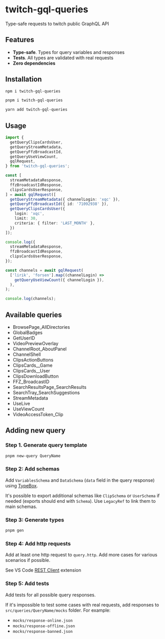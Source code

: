 # twitch-gql-queries

Type-safe requests to twitch public GraphQL API

## Features

* **Type-safe**. Types for query variables and responses
* **Tests**. All types are validated with real requests
* **Zero dependencies**

## Installation

```bash
npm i twitch-gql-queries

pnpm i twitch-gql-queries

yarn add twitch-gql-queries
```

## Usage

```ts
import {
  getQueryClipsCardsUser,
  getQueryStreamMetadata,
  getQueryFfzBroadcastId,
  getQueryUseViewCount,
  gqlRequest,
} from 'twitch-gql-queries';

const [
  streamMetadataResponse,
  ffzBroadcastIdResponse,
  clipsCardsUserResponse,
] = await gqlRequest([
  getQueryStreamMetadata({ channelLogin: 'xqc' }),
  getQueryFfzBroadcastId({ id: '71092938' }),
  getQueryClipsCardsUser({
    login: 'xqc',
    limit: 30,
    criteria: { filter: 'LAST_MONTH' },
  })
]);

console.log({
  streamMetadataResponse,
  ffzBroadcastIdResponse,
  clipsCardsUserResponse,
});

const channels = await gqlRequest(
  ['lirik', 'forsen'].map((channelLogin) =>
    getQueryUseViewCount({ channelLogin }),
  ),
);

console.log(channels);
```

## Available queries

* BrowsePage_AllDirectories
* GlobalBadges
* GetUserID
* VideoPreviewOverlay
* ChannelRoot_AboutPanel
* ChannelShell
* ClipsActionButtons
* ClipsCards__Game
* ClipsCards__User
* ClipsDownloadButton
* FFZ_BroadcastID
* SearchResultsPage_SearchResults
* SearchTray_SearchSuggestions
* StreamMetadata
* UseLive
* UseViewCount
* VideoAccessToken_Clip

## Adding new query

### Step 1. Generate query template

```bash
pnpm new-query QueryName
```

### Step 2: Add schemas

Add `VariablesSchema` and `DataSchema` (`data` field in the query response) using [TypeBox](https://github.com/sinclairzx81/typebox).

It's possible to export additional schemas like `ClipSchema` or `UserSchema` if needed (exports should end with `Schema`). Use `LegacyRef` to link them to main schemas.

### Step 3: Generate types

```bash
pnpm gen
```

### Step 4: Add http requests

Add at least one http request to `query.http`. Add more cases for various scenarios if possible.

See VS Code [REST Client](https://marketplace.visualstudio.com/items?itemName=humao.rest-client) extension

### Step 5: Add tests

Add tests for all possible query responses.

If it's impossible to test some cases with real requests, add responses to `src/queries/QueryName/mocks` folder. For example:

* `mocks/response-online.json`
* `mocks/response-offline.json`
* `mocks/response-banned.json`
